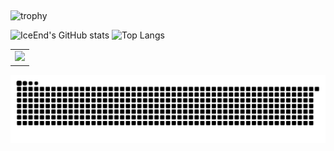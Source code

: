 ##
![trophy](https://github-profile-trophy.vercel.app/?username=nanfengovo&row=1&column=5&theme=juicyfresh&no-frame=true&no-bg=true)
<!--![Ashutosh's github activity graph](https://github-readme-activity-graph.vercel.app/graph?username=nanfengovo)!-->
<!--![Anurag's GitHub stats](https://github-readme-stats.vercel.app/api?username=nanfengovo)!-->
![IceEnd's GitHub stats](https://github-immortality.vercel.app/api?username=nanfengovo&theme=juicyfresh&no-frame=true)
![Top Langs](https://github-readme-stats.vercel.app/api/top-langs/?username=nanfengovo&theme=juicyfresh)

<!-- GitHub Activity Graph GitHub 活动图 -->
<table>
  <tr>
    <td>
      <picture>
        <source media="(prefers-color-scheme: dark)"  srcset="https://github-readme-activity-graph.vercel.app/graph?username=nanfengovo&theme=tokyo-night" />
        <source media="(prefers-color-scheme: light)" srcset="https://github-readme-activity-graph.vercel.app/graph?username=nanfengovo&theme=xcode" />
        <img src="https://github-readme-activity-graph.vercel.app/graph?username=BreCaspian&theme=tokyo-night" />
      </picture>
  </tr>
</table>


<!--贪吃蛇-->
<picture>
  <source media="(prefers-color-scheme: dark)" srcset="https://raw.githubusercontent.com/nanfengovo/nanfengovo/output/github-contribution-grid-snake-dark.svg">
  <source media="(prefers-color-scheme: light)" srcset="https://raw.githubusercontent.com/nanfengovo/nanfengovo/output/github-contribution-grid-snake.svg">
  <img alt="github contribution grid snake animation" src="https://raw.githubusercontent.com/nanfengovo/nanfengovo/output/github-contribution-grid-snake.svg">
</picture>






<!--
**nanfengovo/nanfengovo** is a ✨ _special_ ✨ repository because its `README.md` (this file) appears on your GitHub profile.

Here are some ideas to get you started:

- 🔭 I’m currently working on ...
- 🌱 I’m currently learning ...
- 👯 I’m looking to collaborate on ...
- 🤔 I’m looking for help with ...
- 💬 Ask me about ...
- 📫 How to reach me: ...
- 😄 Pronouns: ...
- ⚡ Fun fact: ...
-->

